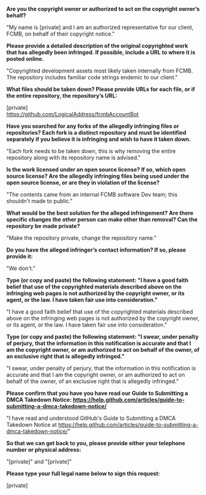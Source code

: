 **Are you the copyright owner or authorized to act on the copyright owner’s behalf?**  

"My name is [private] and I am an authorized representative for our client, FCMB, on behalf of their copyright notice."

**Please provide a detailed description of the original copyrighted work that has allegedly been infringed. If possible, include a URL to where it is posted online.**  

"Copyrighted development assets most likely taken internally from FCMB. The repository includes familiar code strings endemic to our client."

**What files should be taken down? Please provide URLs for each file, or if the entire repository, the repository’s URL:**  

[private]  
https://github.com/LogicalAddress/fcmbAccountBot

**Have you searched for any forks of the allegedly infringing files or repositories? Each fork is a distinct repository and must be identified separately if you believe it is infringing and wish to have it taken down.**  

"Each fork needs to be taken down, this is why removing the entire repository along with its repository name is advised."

**Is the work licensed under an open source license? If so, which open source license? Are the allegedly infringing files being used under the open source license, or are they in violation of the license?**  

"The contents came from an internal FCMB software Dev team; this shouldn't made to public."

**What would be the best solution for the alleged infringement? Are there specific changes the other person can make other than removal? Can the repository be made private?**  

"Make the repository private, change the repository name."

**Do you have the alleged infringer’s contact information? If so, please provide it:**  

"We don't."

**Type (or copy and paste) the following statement: "I have a good faith belief that use of the copyrighted materials described above on the infringing web pages is not authorized by the copyright owner, or its agent, or the law. I have taken fair use into consideration."**  

"I have a good faith belief that use of the copyrighted materials described above on the infringing web pages is not authorized by the copyright owner, or its agent, or the law. I have taken fair use into consideration."

**Type (or copy and paste) the following statement: "I swear, under penalty of perjury, that the information in this notification is accurate and that I am the copyright owner, or am authorized to act on behalf of the owner, of an exclusive right that is allegedly infringed."**  

"I swear, under penalty of perjury, that the information in this notification is accurate and that I am the copyright owner, or am authorized to act on behalf of the owner, of an exclusive right that is allegedly infringed."

**Please confirm that you have you have read our Guide to Submitting a DMCA Takedown Notice: https://help.github.com/articles/guide-to-submitting-a-dmca-takedown-notice/**  

"I have read and understood GitHub's Guide to Submitting a DMCA Takedown Notice at https://help.github.com/articles/guide-to-submitting-a-dmca-takedown-notice/"  

**So that we can get back to you, please provide either your telephone number or physical address:**  

"[private]" and "[private]" 

**Please type your full legal name below to sign this request:**

[private]  
